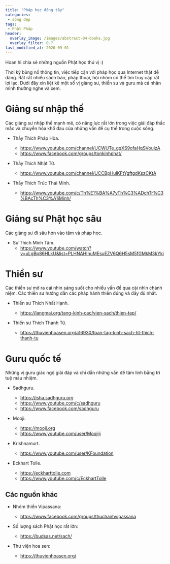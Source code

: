 ```yaml
---
title: "Pháp học đông tây"
categories:
 - sống đẹp
tags:
 - Phật Pháp
header:
  overlay_image: /images/abstract-04-books.jpg
  overlay_filter: 0.7
last_modified_at: 2020-09-01
---
```


Hoan hỉ chia sẻ những nguồn Phật học thú vị :)

Thời kỳ bùng nổ thông tin, việc tiếp cận với pháp học qua Internet thật dễ dàng. Rất rất nhiều sách báo, pháp thoại, hội nhóm có thể tìm truy cập rất lợi lạc. Dưới đây xin liệt kê một số vị giảng sư, thiền sư và guru mà cá nhân mình thường nghe và xem.

# Giảng sư nhập thế

Các giảng sư nhập thế mạnh mẽ, có năng lực rất lớn trong việc giải đáp thắc mắc và chuyển hóa khổ đau của những vấn đề cụ thể trong cuộc sống.

 - Thầy Thích Pháp Hòa.
   - https://www.youtube.com/channel/UCWUTe_gqXS9ofaHqSVoulzA
   - https://www.facebook.com/groups/tonkinhphat/

 - Thầy Thích Nhật Từ.
   - https://www.youtube.com/channel/UCCBpHulKFtYgftgdKszCKtA

 - Thầy Thích Trúc Thái Minh.
   - https://www.youtube.com/c/Th%E1%BA%A7yTh%C3%ADchTr%C3%BAcTh%C3%A1iMinh/

# Giảng sư Phật học sâu

Các giảng sư đi sâu hơn vào tâm và pháp học.

 - Sư Thích Minh Tâm.
   - https://www.youtube.com/watch?v=uLgBp86HLkU&list=PLHNAHInuMEsuEZV6Q6H5sM5fGMkM3kYkj
 

# Thiền sư

Các thiền sư mở ra cái nhìn sáng suốt cho nhiều vấn đề qua cái nhìn chánh niệm. Các thiền sư hướng dẫn các pháp hành thiền đúng và đầy đủ nhất.

 - Thiền sư Thích Nhất Hạnh.
   - https://langmai.org/tang-kinh-cac/vien-sach/thien-tap/

 - Thiền sư Thích Thanh Từ.
   - https://thuvienhoasen.org/a16930/toan-tap-kinh-sach-ht-thich-thanh-tu

# Guru quốc tế

Những vị guru giác ngộ giải đáp và chỉ dẫn những vấn đề tâm linh bằng trí tuệ màu nhiệm.

 - Sadhguru.
   - https://isha.sadhguru.org
   - https://www.youtube.com/c/sadhguru
   - https://www.facebook.com/sadhguru

 - Mooji.
   - https://mooji.org
   - https://www.youtube.com/user/Moojiji
   
 - Krishnamurt.
   - https://www.youtube.com/user/KFoundation

 - Eckhart Tolle.
   - https://eckharttolle.com
   - https://www.youtube.com/c/EckhartTolle

## Các nguồn khác

 - Nhóm thiền Vipassana: 
   - https://www.facebook.com/groups/thuchanhvipassana

 - Số lượng sách Phật học rất lớn: 
   - https://budsas.net/sach/
   
 - Thư viện hoa sen: 
   - https://thuvienhoasen.org/


